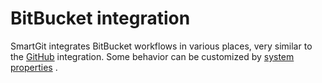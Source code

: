 # BitBucket integration

SmartGit integrates BitBucket workflows in various places, very similar
to the
[GitHub](GitHub-integration.md#GitHubintegration-github)
integration. Some behavior can be customized by [system properties](System-Properties.md#smartgitrevertcommitmessagetemplatebitbucket)
.

